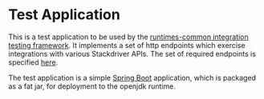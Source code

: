 # Test Application

This is a test application to be used by the [runtimes-common integration testing framework](https://github.com/GoogleCloudPlatform/runtimes-common/tree/master/integration_tests).  It implements a set of http endpoints which exercise integrations with various Stackdriver APIs. The set of required endpoints is specified [here](https://github.com/GoogleCloudPlatform/runtimes-common/tree/master/integration_tests#tests).

The test application is a simple [Spring Boot](https://projects.spring.io/spring-boot/) application, which is packaged as a fat jar, for deployment to the openjdk runtime.
